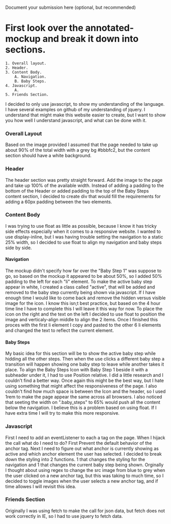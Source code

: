 Document your submission here (optional, but recommended)


# First look over the annotated-mockup and break it down into sections. 
    1. Overall layout.
    2. Header.
    3. Content Body. 
        A. Navigation.
        B. Baby Steps.
    4. Javascript.
        A. 
    5. Friends Section. 
    
I decided to only use javascript, to show my understanding of the language. I have several examples on github of my understanding of jquery. I understand that might make this website easier to create, but I want to show you how well I understand javascript, and what can be done with it.     
    
### Overall Layout 

Based on the image provided I assumed that the page needed to take up about 90% of the total width with a grey bg #bbbfc2, but the content section should have a white background.

### Header

The header section was pretty straight forward. Add the image to the page and take up 100% of the available width. Instead of adding a padding to the bottom of the Header or added padding to the top of the Baby Steps content section, I decided to create div that would fill the requirements for adding a 60px padding between the two elements. 

### Content Body

I was trying to use float as little as possible, because I know it has tricky side effects especially when it comes to a responsive website. I wanted to use display-inline, but I was having trouble setting the navigation to a static 25% width, so I decided to use float to align my navigation and baby steps side by side.

#### Navigation

The mockup didn't specify how far over the "Baby Step 1" was suppose to go, so based on the mockup it appeared to be about 50%, so I added 50% padding to the left for each "li" element. To make the active baby step appear in white, I created a class called "active", that will be added and removed to the baby step currently being shown via javascript. If I have enough time I would like to come back and remove the hidden versus visible image for the icon. I know this isn;t best practice, but based on the 4 hour time line I have to complete this I will leave it this way for now. To place the icon on the right and the text on the left I decided to use float to position the image and verticaly-align middle to align the 2 items. Once I finished this proces with the first li element I copy and pasted to the other 6 li elements and changed the text to reflect the current element.

#### Baby Steps

My basic idea for this section will be to show the active baby step while hidding all the other steps. Then when the use clicks a different baby step a transition will happen showing one baby step to leave while another takes it place. To align the Baby Steps Icon with Baby Step 1 beside it with a subheader under it, I had to use Position relative. I did a little research and I couldn't find a better way. Once again this might be the best way, but I hate using something that might affect the responsiveness of the page. I also couldn't find how much space is between the Icon and the header, so I used 1rem to make the page appear the same across all browsers. I also noticed that seeting the width on ".baby_steps" to 65% would push all the content below the navigation. I believe this is a problem based on using float. If I have extra time I will try to make this more responsive. 

### Javascript

First I need to add an eventListener to each a tag on the page. When I hijack the call what do I need to do? First Prevent the default behavior of the anchor tag. Next I need to figure out what anchor is currently showing as active and which anchor element the user has selected. I decided to break down the styling into 2 functions. 1 that changes the styling for the navigation and 1 that changes the current baby step being shown. Orginally I thought about using regex to change the src image from blue to grey when the user clicked on a new anchor tag, but this was taking to much time, so I decided to toggle images when the user selects a new anchor tag, and if time allowes I will revisit this idea. 

### Friends Section

Originally I was using fetch to make the call for json data, but fetch does not work correctly in IE, so I had to use jquery to fetch data. 
